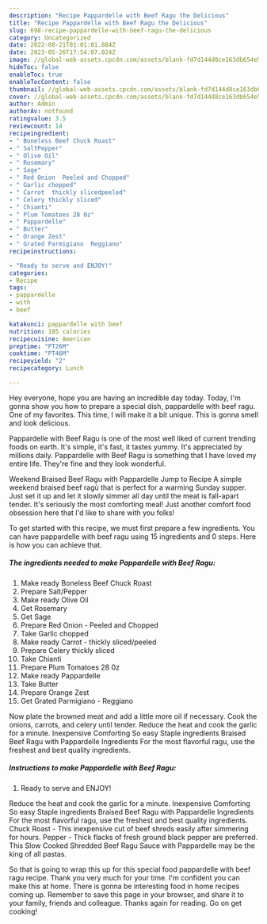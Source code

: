 ```yaml
---
description: "Recipe Pappardelle with Beef Ragu the Delicious"
title: "Recipe Pappardelle with Beef Ragu the Delicious"
slug: 698-recipe-pappardelle-with-beef-ragu-the-delicious
category: Uncategorized
date: 2022-08-21T01:01:01.884Z
date: 2023-05-26T17:54:07.024Z
image: //global-web-assets.cpcdn.com/assets/blank-fd7d144d8ce163db654e5a02c40b08a2775adb7897d16e4062681dc7e1b2800f.png
hideToc: false
enableToc: true
enableTocContent: false
thumbnail: //global-web-assets.cpcdn.com/assets/blank-fd7d144d8ce163db654e5a02c40b08a2775adb7897d16e4062681dc7e1b2800f.png
cover: //global-web-assets.cpcdn.com/assets/blank-fd7d144d8ce163db654e5a02c40b08a2775adb7897d16e4062681dc7e1b2800f.png
author: Admin
authorAv: notfound
ratingvalue: 3.5
reviewcount: 14
recipeingredient:
- " Boneless Beef Chuck Roast"
- " SaltPepper"
- " Olive Oil"
- " Rosemary"
- " Sage"
- " Red Onion  Peeled and Chopped"
- " Garlic chopped"
- " Carrot  thickly slicedpeeled"
- " Celery thickly sliced"
- " Chianti"
- " Plum Tomatoes 28 0z"
- " Pappardelle"
- " Butter"
- " Orange Zest"
- " Grated Parmigiano  Reggiano"
recipeinstructions:

- "Ready to serve and ENJOY!"
categories:
- Recipe
tags:
- pappardelle
- with
- beef

katakunci: pappardelle with beef 
nutrition: 185 calories
recipecuisine: American
preptime: "PT26M"
cooktime: "PT46M"
recipeyield: "2"
recipecategory: Lunch

---
```



Hey everyone, hope you are having an incredible day today. Today, I'm gonna show you how to prepare a special dish, pappardelle with beef ragu. One of my favorites. This time, I will make it a bit unique. This is gonna smell and look delicious.

Pappardelle with Beef Ragu is one of the most well liked of current trending foods on earth. It's simple, it's fast, it tastes yummy. It's appreciated by millions daily. Pappardelle with Beef Ragu is something that I have loved my entire life. They're fine and they look wonderful.

Weekend Braised Beef Ragu with Pappardelle Jump to Recipe A simple weekend braised beef ragù that is perfect for a warming Sunday supper. Just set it up and let it slowly simmer all day until the meat is fall-apart tender. It&#39;s seriously the most comforting meal! Just another comfort food obsession here that I&#39;d like to share with you folks!


To get started with this recipe, we must first prepare a few ingredients. You can have pappardelle with beef ragu using 15 ingredients and 0 steps. Here is how you can achieve that.

<!--inarticleads1-->

##### The ingredients needed to make Pappardelle with Beef Ragu:

1. Make ready  Boneless Beef Chuck Roast
1. Prepare  Salt/Pepper
1. Make ready  Olive Oil
1. Get  Rosemary
1. Get  Sage
1. Prepare  Red Onion - Peeled and Chopped
1. Take  Garlic chopped
1. Make ready  Carrot - thickly sliced/peeled
1. Prepare  Celery thickly sliced
1. Take  Chianti
1. Prepare  Plum Tomatoes 28 0z
1. Make ready  Pappardelle
1. Take  Butter
1. Prepare  Orange Zest
1. Get  Grated Parmigiano - Reggiano


Now plate the browned meat and add a little more oil if necessary. Cook the onions, carrots, and celery until tender. Reduce the heat and cook the garlic for a minute. Inexpensive Comforting So easy Staple ingredients Braised Beef Ragu with Pappardelle Ingredients For the most flavorful ragu, use the freshest and best quality ingredients. 

<!--inarticleads2-->

##### Instructions to make Pappardelle with Beef Ragu:


1. Ready to serve and ENJOY!

Reduce the heat and cook the garlic for a minute. Inexpensive Comforting So easy Staple ingredients Braised Beef Ragu with Pappardelle Ingredients For the most flavorful ragu, use the freshest and best quality ingredients. Chuck Roast - This inexpensive cut of beef shreds easily after simmering for hours. Pepper - Thick flacks of fresh ground black pepper are preferred. This Slow Cooked Shredded Beef Ragu Sauce with Pappardelle may be the king of all pastas. 

So that is going to wrap this up for this special food pappardelle with beef ragu recipe. Thank you very much for your time. I'm confident you can make this at home. There is gonna be interesting food in home recipes coming up. Remember to save this page in your browser, and share it to your family, friends and colleague. Thanks again for reading. Go on get cooking!
